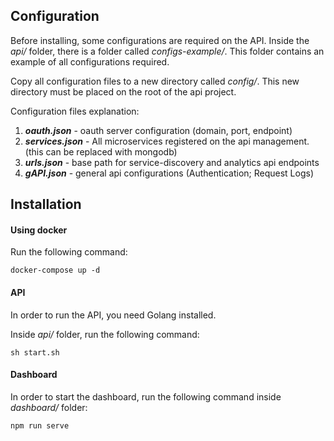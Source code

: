 
## Configuration

Before installing, some configurations are required on the API. Inside the *api/* folder, there is a folder called *configs-example/*. This folder contains an example of all configurations required.

Copy all configuration files to a new directory called *config/*. This new directory must be placed on the root of the api project.


Configuration files explanation:

1. ***oauth.json*** - oauth server configuration (domain, port, endpoint)
2. ***services.json*** - All microservices registered on the api management. (this can be replaced with mongodb)
3. ***urls.json*** - base path for service-discovery and analytics api endpoints
4. ***gAPI.json*** - general api configurations (Authentication; Request Logs) 

## Installation

#### Using docker

Run the following command:

```
docker-compose up -d
```

#### API

In order to run the API, you need Golang installed.

Inside *api/* folder, run the following command:

```
sh start.sh
```


#### Dashboard

In order to start the dashboard, run the following command inside *dashboard/* folder:

```
npm run serve
```


